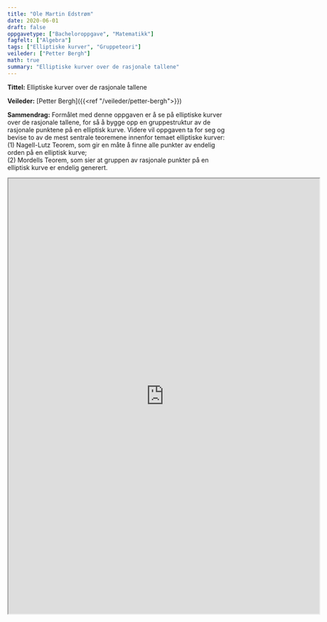 ```yaml
---
title: "Ole Martin Edstrøm"
date: 2020-06-01
draft: false
oppgavetype: ["Bacheloroppgave", "Matematikk"]
fagfelt: ["Algebra"]
tags: ["Elliptiske kurver", "Gruppeteori"]
veileder: ["Petter Bergh"]
math: true
summary: "Elliptiske kurver over de rasjonale tallene"
---
```


**Tittel:** Elliptiske kurver over de rasjonale tallene

**Veileder:** [Petter Bergh]({{<ref "/veileder/petter-bergh">}})

**Sammendrag:** Formålet med denne oppgaven er å se på elliptiske kurver over de rasjonale tallene, for så å bygge opp en gruppestruktur av de rasjonale punktene på en elliptisk kurve. Videre vil oppgaven ta for seg og bevise to av de mest sentrale teoremene innenfor temaet elliptiske kurver: \
(1) Nagell-Lutz Teorem, som gir en måte å finne alle punkter av endelig orden på en elliptisk kurve; \
(2) Mordells Teorem, som sier at gruppen av rasjonale punkter på en elliptisk kurve er endelig generert.


<iframe src="https://drive.google.com/file/d/16L7Z7jV3927TJioCv4q28vCh2aFdSFqS/preview" width="700" height="980" allow="autoplay"></iframe>

